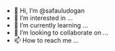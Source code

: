 - 👋 Hi, I’m @safauludogan
- 👀 I’m interested in ...
- 🌱 I’m currently learning ...
- 💞️ I’m looking to collaborate on ...
- 📫 How to reach me ...

<!---
safauludogan/safauludogan is a ✨ special ✨ repository because its `README.md` (this file) appears on your GitHub profile.
You can click the Preview link to take a look at your changes.
--->
